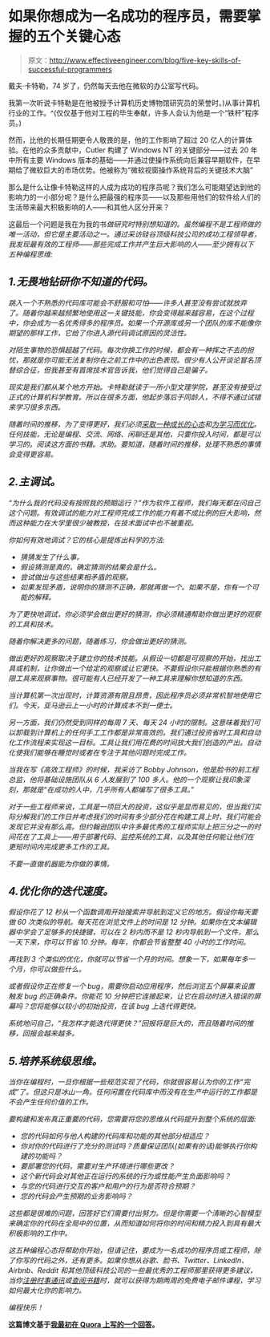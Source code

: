 # 如果你想成为一名成功的程序员，需要掌握的五个关键心态

> 原文：<http://www.effectiveengineer.com/blog/five-key-skills-of-successful-programmers>

戴夫·卡特勒，74 岁了，仍然每天去他在微软的办公室写代码。

我第一次听说卡特勒是在他被授予计算机历史博物馆研究员的荣誉时。)从事计算机行业的工作。^(仅仅基于他对工程的毕生奉献，许多人会认为他是一个“铁杆”程序员。)

然而，比他的长期任期更令人敬畏的是，他的工作影响了超过 20 亿人的计算体验。在他的众多贡献中，Cutler 构建了 Windows NT 的关键部分——过去 20 年中所有主要 Windows 版本的基础——并通过使操作系统向后兼容早期软件，在早期给了微软巨大的市场优势。他被称为“微软视窗操作系统背后的关键技术大脑”

那么是什么让像卡特勒这样的人成为成功的程序员呢？我们怎么可能期望达到他的影响力的一小部分呢？是什么把最强的程序员——以及那些用他们的软件给人们的生活带来最大积极影响的人——和其他人区分开来？

这最后一个问题是我在为我的书[](/book)*做研究时特别想知道的。虽然编程不是工程师做的唯一活动，但它是主要活动之一。通过采访硅谷顶级科技公司的成功工程领导者，我发现最有效的工程师——那些完成工作并产生巨大影响的人——至少拥有以下五种编程思维:*

## *1.无畏地钻研你不知道的代码。*

*跳入一个不熟悉的代码库可能会不舒服和可怕——许多人甚至没有尝试就放弃了。随着你越来越频繁地使用这一关键技能，你会变得越来越容易，在这个过程中，你会成为一名优秀得多的程序员。如果一个开源库或另一个团队的库不能像你期望的那样工作，它给了你进入源代码调试原因的灵活性。*

*对陌生事物的恐惧超越了代码。每次你换工作的时候，都会有一种挥之不去的担忧，那就是你可能无法复制你在之前工作中的出色表现。很少有人公开谈论冒名顶替综合征，但我甚至有首席技术官告诉我，他们觉得自己是骗子。*

*现实是我们都从某个地方开始。卡特勒就读于一所小型文理学院，甚至没有接受过正式的计算机科学教育。所以在很多方面，他起步落后于同龄人，不得不通过试错来学习很多东西。*

*随着时间的推移，为了变得更好，我们必须[采取一种成长的心态](/blog/theres-more-to-grow-than-you-might-think)和[为学习而优化](/blog/new-software-engineer-mistakes)。任何技能，无论是编程、交流、网络、闲聊还是其他，只要你投入时间，都是可以学习的。阅读这方面的书籍。求助。要知道，随着时间的推移，处理不熟悉的事情会变得更容易。*

## *2.主调试。*

*“为什么我的代码没有按照我的预期运行？”作为软件工程师，我们每天都在问自己这个问题。有效调试的能力对工程师完成工作的能力有着不成比例的巨大影响，然而这种能力在大学里很少被教授，在技术面试中也不被重视。*

*你如何有效地调试？它的核心是提炼出科学的方法:*

*   *猜猜发生了什么事。*
*   *假设猜测是真的，确定猜测的结果会是什么。*
*   *尝试做出与这些结果相矛盾的观察。*
*   *如果发现矛盾，说明你的猜测不正确，那就再做一个。如果不是，你有一个可能的解释。*

*为了更快地调试，你必须学会做出更好的猜测，你必须精通帮助你做出更好的观察的工具和技术。*

*随着你解决更多的问题，随着练习，你会做出更好的猜测。*

*做出更好的观察取决于建立你的技术技能。从假设一切都是可观察的开始，找出工具或机制，让你做出一个给定的观察或让它更快。不要假设你只能根据你熟悉的有限工具来观察事物。很可能有人已经开发了一种工具来理解你想知道的东西。*

*当计算机第一次出现时，计算资源有限且昂贵，因此程序员必须非常机智地使用它们。今天，亚马逊云上一小时的计算成本不到一便士。*

*另一方面，我们仍然受到同样的每周 7 天、每天 24 小时的限制。这意味着我们可以卸载到计算机上的任何手工工作都是非常高效的。我们通过投资省时工具和自动化工作流程来实现这一目标。工具让我们用花费的时间放大我们创造的产出。自动化使我们能够在睡觉时或者在专注于其他问题时完成工作。*

*当我在写《高效工程师》的时候，我采访了 Bobby Johnson，他是脸书的前工程总监，他将基础设施团队从 6 人发展到了 100 多人。他的一个观察让我印象深刻，那就是“在成功的人中，几乎所有人都编写了很多工具。”*

*对于一些工程师来说，工具是一项巨大的投资，这似乎是显而易见的，但当我们实际分解我们的工作日并考虑我们的时间有多少部分花在构建工具上时，我们可能会发现它并没有那么高。但约翰逊团队中许多最优秀的工程师实际上把三分之一的时间花在了工具上——用于部署代码、监控系统的工具，以及其他任何能让他们在更短时间内完成更多工作的工具。*

*不要一直做机器能为你做的事情。*

## *4.优化你的迭代速度。*

*假设你花了 12 秒从一个函数调用开始搜索并导航到定义它的地方。假设你每天要做 60 次类似的导航。每天花在浏览文件上的时间是 12 分钟。如果你在文本编辑器中学会了足够多的快捷键，可以在 2 秒内而不是 12 秒内导航到一个文件，那么一天下来，你可以节省 10 分钟。每年，你都会节省整整 40 小时的工作时间。*

*再找到 3 个类似的优化，你就可以节省一个月的时间。想象一下，如果每年多一个月，你可以做些什么。*

*或者假设你正在修复一个 bug，需要你启动应用程序，然后浏览五个屏幕来设置触发 bug 的正确条件。你能花 10 分钟把它连接起来，让它在启动时进入错误的屏幕吗？您将能够以较小的初始投资，在该 bug 上迭代得更快。*

*系统地问自己，“我怎样才能迭代得更快？”回报将是巨大的，而且随着时间的推移，回报会越来越多。*

## *5.培养系统级思维。*

*当你在编程时，一旦你根据一些规范实现了代码，你就很容易认为你的工作“完成”了。但这只是冰山一角。任何闲置在代码库中而没有在生产中运行的工作都是不会产生任何价值的工作。*

*要构建和发布真正重要的代码，您需要将您的思维从代码提升到整个系统的层面:*

*   *您的代码如何与他人构建的代码库和功能的其他部分相适应？*
*   *你对你的代码进行了充分的测试吗？质量保证团队(如果有的话)能够执行你构建的功能吗？*
*   *要部署您的代码，需要对生产环境进行哪些更改？*
*   *这个新代码会对其他正在运行的系统的行为或性能产生负面影响吗？*
*   *与您的代码进行交互的客户和用户的行为是否符合预期？*
*   *您的代码会产生预期的业务影响吗？*

*这些都是很难的问题，回答好它们需要付出努力。但是你需要一个清晰的心智模型来确定你的代码在全局中的位置，从而知道如何将你的时间和精力投入到具有最大积极影响的工作中。*

*这五种编程心态将帮助你开始，但请记住，要成为一名成功的程序员或工程师，除了你写的代码之外，还有更多。如果你想从谷歌、脸书、Twitter、LinkedIn、Airbnb、Reddit 和其他顶级科技公司的一些最优秀的工程师那里获得更多建议，当你[注册时事通讯](/)或[查阅书籍](/book)时，就可以获得为期两周的免费电子邮件课程，学习如何最大化你的影响力。*

*编程快乐！*

**这篇博文基于[我最初在 Quora 上写的一个回答](https://www.quora.com/What-are-the-things-required-to-become-a-hard-core-programmer/answer/Edmond-Lau?srid=nw&share=1)。**